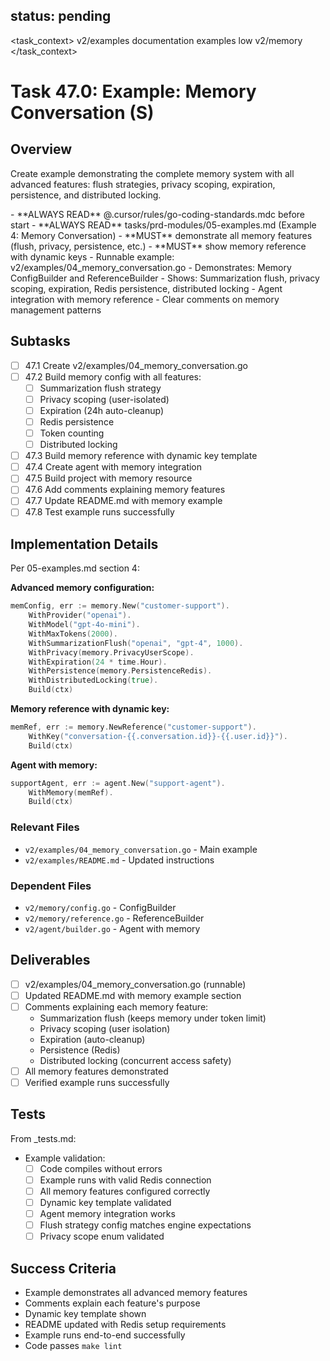 ## status: pending

<task_context>
<domain>v2/examples</domain>
<type>documentation</type>
<scope>examples</scope>
<complexity>low</complexity>
<dependencies>v2/memory</dependencies>
</task_context>

# Task 47.0: Example: Memory Conversation (S)

## Overview

Create example demonstrating the complete memory system with all advanced features: flush strategies, privacy scoping, expiration, persistence, and distributed locking.

<critical>
- **ALWAYS READ** @.cursor/rules/go-coding-standards.mdc before start
- **ALWAYS READ** tasks/prd-modules/05-examples.md (Example 4: Memory Conversation)
- **MUST** demonstrate all memory features (flush, privacy, persistence, etc.)
- **MUST** show memory reference with dynamic keys
</critical>

<requirements>
- Runnable example: v2/examples/04_memory_conversation.go
- Demonstrates: Memory ConfigBuilder and ReferenceBuilder
- Shows: Summarization flush, privacy scoping, expiration, Redis persistence, distributed locking
- Agent integration with memory reference
- Clear comments on memory management patterns
</requirements>

## Subtasks

- [ ] 47.1 Create v2/examples/04_memory_conversation.go
- [ ] 47.2 Build memory config with all features:
  - [ ] Summarization flush strategy
  - [ ] Privacy scoping (user-isolated)
  - [ ] Expiration (24h auto-cleanup)
  - [ ] Redis persistence
  - [ ] Token counting
  - [ ] Distributed locking
- [ ] 47.3 Build memory reference with dynamic key template
- [ ] 47.4 Create agent with memory integration
- [ ] 47.5 Build project with memory resource
- [ ] 47.6 Add comments explaining memory features
- [ ] 47.7 Update README.md with memory example
- [ ] 47.8 Test example runs successfully

## Implementation Details

Per 05-examples.md section 4:

**Advanced memory configuration:**
```go
memConfig, err := memory.New("customer-support").
    WithProvider("openai").
    WithModel("gpt-4o-mini").
    WithMaxTokens(2000).
    WithSummarizationFlush("openai", "gpt-4", 1000).
    WithPrivacy(memory.PrivacyUserScope).
    WithExpiration(24 * time.Hour).
    WithPersistence(memory.PersistenceRedis).
    WithDistributedLocking(true).
    Build(ctx)
```

**Memory reference with dynamic key:**
```go
memRef, err := memory.NewReference("customer-support").
    WithKey("conversation-{{.conversation.id}}-{{.user.id}}").
    Build(ctx)
```

**Agent with memory:**
```go
supportAgent, err := agent.New("support-agent").
    WithMemory(memRef).
    Build(ctx)
```

### Relevant Files

- `v2/examples/04_memory_conversation.go` - Main example
- `v2/examples/README.md` - Updated instructions

### Dependent Files

- `v2/memory/config.go` - ConfigBuilder
- `v2/memory/reference.go` - ReferenceBuilder
- `v2/agent/builder.go` - Agent with memory

## Deliverables

- [ ] v2/examples/04_memory_conversation.go (runnable)
- [ ] Updated README.md with memory example section
- [ ] Comments explaining each memory feature:
  - Summarization flush (keeps memory under token limit)
  - Privacy scoping (user isolation)
  - Expiration (auto-cleanup)
  - Persistence (Redis)
  - Distributed locking (concurrent access safety)
- [ ] All memory features demonstrated
- [ ] Verified example runs successfully

## Tests

From _tests.md:

- Example validation:
  - [ ] Code compiles without errors
  - [ ] Example runs with valid Redis connection
  - [ ] All memory features configured correctly
  - [ ] Dynamic key template validated
  - [ ] Agent memory integration works
  - [ ] Flush strategy config matches engine expectations
  - [ ] Privacy scope enum validated

## Success Criteria

- Example demonstrates all advanced memory features
- Comments explain each feature's purpose
- Dynamic key template shown
- README updated with Redis setup requirements
- Example runs end-to-end successfully
- Code passes `make lint`
